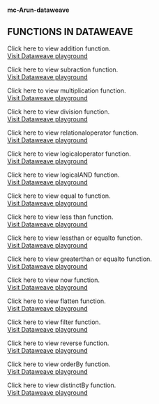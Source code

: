 #### mc-Arun-dataweave
## FUNCTIONS IN DATAWEAVE


Click here to view addition function.  
<a href="https://dataweave.mulesoft.com/learn/playground?projectMethod=GHRepo&repo=mulecraft-training-org/mc-Arun-dataweave&path=functions/addition">Visit Dataweave playground</a>


Click here to view subraction function.  
<a href="https://dataweave.mulesoft.com/learn/playground?projectMethod=GHRepo&repo=mulecraft-training-org/mc-Arun-dataweave&path=functions/subraction">Visit Dataweave playground</a>

Click here to view multiplication function.  
<a href="https://dataweave.mulesoft.com/learn/playground?projectMethod=GHRepo&repo=mulecraft-training-org/mc-Arun-dataweave&path=functions/multiplication">Visit Dataweave playground</a>

Click here to view division function.  
<a href="https://dataweave.mulesoft.com/learn/playground?projectMethod=GHRepo&repo=mulecraft-training-org/mc-Arun-dataweave&path=functions/division">Visit Dataweave playground</a>

Click here to view relationaloperator function.  
<a href="https://dataweave.mulesoft.com/learn/playground?projectMethod=GHRepo&repo=mulecraft-training-org/mc-Arun-dataweave&path=functions/relationaloperator">Visit Dataweave playground</a>

Click here to view logicaloperator function.  
<a href="https://dataweave.mulesoft.com/learn/playground?projectMethod=GHRepo&repo=mulecraft-training-org/mc-Arun-dataweave&path=functions/logicaloperator">Visit Dataweave playground</a>

Click here to view logicalAND function.  
<a href="https://dataweave.mulesoft.com/learn/playground?projectMethod=GHRepo&repo=mulecraft-training-org/mc-Arun-dataweave&path=functions/logicalAND">Visit Dataweave playground</a>

Click here to view equal to function.  
<a href="https://dataweave.mulesoft.com/learn/playground?projectMethod=GHRepo&repo=mulecraft-training-org/mc-Arun-dataweave&path=functions/equal to">Visit Dataweave playground</a>

Click here to view less than function.  
<a href="https://dataweave.mulesoft.com/learn/playground?projectMethod=GHRepo&repo=mulecraft-training-org/mc-Arun-dataweave&path=functions/less than">Visit Dataweave playground</a>

Click here to view lessthan or equalto function.  
<a href="https://dataweave.mulesoft.com/learn/playground?projectMethod=GHRepo&repo=mulecraft-training-org/mc-Arun-dataweave&path=functions/lessthan or equalto">Visit Dataweave playground</a>

Click here to view greaterthan or equalto function.  
<a href="https://dataweave.mulesoft.com/learn/playground?projectMethod=GHRepo&repo=mulecraft-training-org/mc-Arun-dataweave&path=functions/greaterthan or equalto">Visit Dataweave playground</a>

Click here to view now function.  
<a href="https://dataweave.mulesoft.com/learn/playground?projectMethod=GHRepo&repo=mulecraft-training-org/mc-Arun-dataweave&path=functions/now">Visit Dataweave playground</a>

Click here to view flatten function.  
<a href="https://dataweave.mulesoft.com/learn/playground?projectMethod=GHRepo&repo=mulecraft-training-org/mc-Arun-dataweave&path=functions/faltten">Visit Dataweave playground</a>

Click here to view filter function.  
<a href="https://dataweave.mulesoft.com/learn/playground?projectMethod=GHRepo&repo=mulecraft-training-org/mc-Arun-dataweave&path=functions/filter">Visit Dataweave playground</a>

Click here to view reverse function.  
<a href="https://dataweave.mulesoft.com/learn/playground?projectMethod=GHRepo&repo=mulecraft-training-org/mc-Arun-dataweave&path=functions/reverse">Visit Dataweave playground</a> 

Click here to view orderBy function.  
<a href="https://dataweave.mulesoft.com/learn/playground?projectMethod=GHRepo&repo=mulecraft-training-org/mc-Arun-dataweave&path=functions/orderBy">Visit Dataweave playground</a>

Click here to view distinctBy function.  
<a href="https://dataweave.mulesoft.com/learn/playground?projectMethod=GHRepo&repo=mulecraft-training-org/mc-Arun-dataweave&path=functions/distinctBy">Visit Dataweave playground</a>



